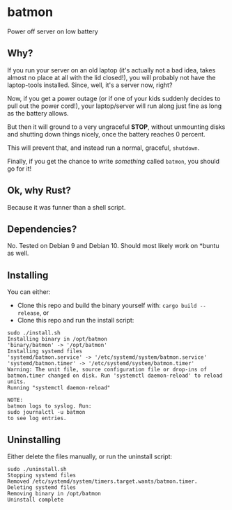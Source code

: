 # batmon
Power off server on low battery

## Why?
If you run your server on an old laptop (it's actually not a bad idea, takes almost no place at all with the lid closed!),
you will probably not have the laptop-tools installed. Since, well, it's a server now, right?

Now, if you get a power outage (or if one of your kids suddenly decides to pull out the power cord!), your laptop/server will run along just fine as long as the battery allows.

But then it will ground to a very ungraceful **STOP**, without unmounting disks and shutting down things nicely, once the battery reaches 0 percent.

This will prevent that, and instead run a normal, graceful, `shutdown`.

Finally, if you get the chance to write _something_ called `batmon`, you should go for it!

## Ok, why Rust?
Because it was funner than a shell script.

## Dependencies?
No. Tested on Debian 9 and Debian 10. Should most likely work on *buntu as well.

## Installing
You can either:
- Clone this repo and build the binary yourself with: `cargo build --release`, or
- Clone this repo and run the install script:
```
sudo ./install.sh 
Installing binary in /opt/batmon
'binary/batmon' -> '/opt/batmon'
Installing systemd files
'systemd/batmon.service' -> '/etc/systemd/system/batmon.service'
'systemd/batmon.timer' -> '/etc/systemd/system/batmon.timer'
Warning: The unit file, source configuration file or drop-ins of batmon.timer changed on disk. Run 'systemctl daemon-reload' to reload units.
Running "systemctl daemon-reload"

NOTE:
batmon logs to syslog. Run:
sudo journalctl -u batmon
to see log entries.
```

## Uninstalling
Either delete the files manually, or run the uninstall script:
```
sudo ./uninstall.sh 
Stopping systemd files
Removed /etc/systemd/system/timers.target.wants/batmon.timer.
Deleting systemd files
Removing binary in /opt/batmon
Uninstall complete
```
